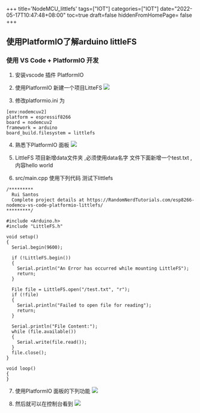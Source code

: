 +++
title='NodeMCU_littlefs'
tags=["IOT"]
categories=["IOT"]
date="2022-05-17T10:47:48+08:00"
toc=true
draft=false
hiddenFromHomePage= false
+++


## 使用PlatformIO了解arduino littleFS
### 使用  VS Code + PlatformIO 开发
1. 安装vscode 插件 PlatformIO 
2. 使用PlatformIO 新建一个项目LitteFS 
  ![](2022-05-17-10-37-57.png)

3. 修改platformio.ini 为
```
[env:nodemcuv2]
platform = espressif8266
board = nodemcuv2
framework = arduino
board_build.filesystem = littlefs
```
4. 熟悉下PlatformIO 面板
![](2022-05-17-10-40-10.png)

5. LittleFS 项目新增data文件夹 ,必须使用data名字
   文件下面新增一个test.txt ,内容hello world

6. src/main.cpp 使用下列代码 测试下littlefs
```
/*********
  Rui Santos
  Complete project details at https://RandomNerdTutorials.com/esp8266-nodemcu-vs-code-platformio-littlefs/
*********/

#include <Arduino.h>
#include "LittleFS.h"

void setup()
{
  Serial.begin(9600);

  if (!LittleFS.begin())
  {
    Serial.println("An Error has occurred while mounting LittleFS");
    return;
  }

  File file = LittleFS.open("/test.txt", "r");
  if (!file)
  {
    Serial.println("Failed to open file for reading");
    return;
  }

  Serial.println("File Content:");
  while (file.available())
  {
    Serial.write(file.read());
  }
  file.close();
}

void loop()
{
}

```

7. 使用PlatformIO 面板的下列功能
![](2022-05-17-10-44-03.png)

8. 然后就可以在控制台看到
![](2022-05-17-10-44-58.png)

